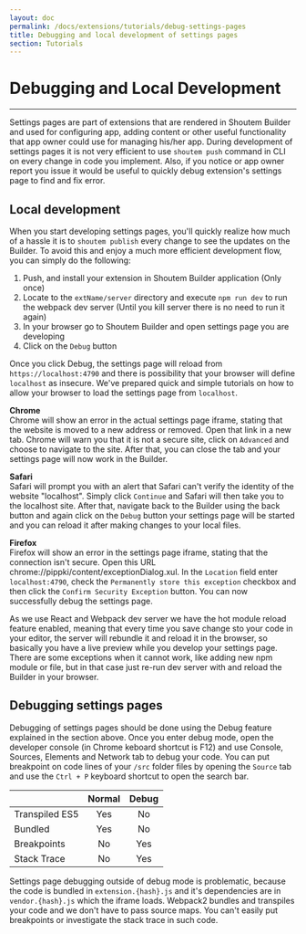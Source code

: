 ```yaml
---
layout: doc
permalink: /docs/extensions/tutorials/debug-settings-pages
title: Debugging and local development of settings pages
section: Tutorials
---
```


# Debugging and Local Development
<hr />

Settings pages are part of extensions that are rendered in Shoutem Builder and used for configuring app, adding content or other useful functionality that app owner could use for managing his/her app. During development of settings pages it is not very efficient to use `shoutem push` command in CLI on every change in code you implement. Also, if you notice or app owner report you issue it would be useful to quickly debug extension's settings page to find and fix error.

## Local development

When you start developing settings pages, you'll quickly realize how much of a hassle it is to `shoutem publish` every change to see the updates on the Builder. To avoid this and enjoy a much more efficient development flow, you can simply do the following:

1. Push, and install your extension in Shoutem Builder application (Only once)
2. Locate to the `extName/server` directory and execute `npm run dev` to run the webpack dev server (Until you kill server there is no need to run it again)
3. In your browser go to Shoutem Builder and open settings page you are developing
4. Click on the `Debug` button

Once you click Debug, the settings page will reload from `https://localhost:4790` and there is possibility that your browser will define `localhost` as insecure. We've prepared quick and simple tutorials on how to allow your browser to load the settings page from `localhost`.

**Chrome**<br/>
Chrome will show an error in the actual settings page iframe, stating that the website is moved to a new address or removed. Open that link in a new tab. Chrome will warn you that it is not a secure site, click on `Advanced` and choose to navigate to the site. After that, you can close the tab and your settings page will now work in the Builder.

**Safari**<br/>
Safari will prompt you with an alert that Safari can't verify the identity of the website "localhost". Simply click `Continue` and Safari will then take you to the localhost site. After that, navigate back to the Builder using the back button and again click on the `Debug` button your settings page will be started and you can reload it after making changes to your local files.

**Firefox**<br/>
Firefox will show an error in the settings page iframe, stating that the connection isn't secure. Open this URL chrome://pippki/content/exceptionDialog.xul. In the `Location` field enter `localhost:4790`, check the `Permanently store this exception` checkbox and then click the `Confirm Security Exception` button. You can now successfully debug the settings page.

As we use React and Webpack dev server we have the hot module reload feature enabled, meaning that every time you save change sto your code in your editor, the server will rebundle it and reload it in the browser, so basically you have a live preview while you develop your settings page. There are some exceptions when it cannot work, like adding new npm module or file, but in that case just re-run dev server with and reload the Builder in your browser.

## Debugging settings pages

Debugging of settings pages should be done using the Debug feature explained in the section above. Once you enter debug mode, open the developer console (in Chrome keboard shortcut is F12) and use Console, Sources, Elements and Network tab to debug your code. You can put breakpoint on code lines of your `/src` folder files by opening the `Source` tab and use the `Ctrl + P` keyboard shortcut to open the search bar.

|                | Normal | Debug |
|----------------|:------:|:-----:|
| Transpiled ES5 |   Yes  |   No  |
| Bundled        |   Yes  |   No  |
| Breakpoints    |   No   |  Yes  |
| Stack Trace    |   No   |  Yes  |

Settings page debugging outside of debug mode is problematic, because the code is bundled in `extension.{hash}.js` and it's dependencies are in `vendor.{hash}.js` which the iframe loads. Webpack2 bundles and transpiles your code and we don't have to pass source maps. You can't easily put breakpoints or investigate the stack trace in such code.
